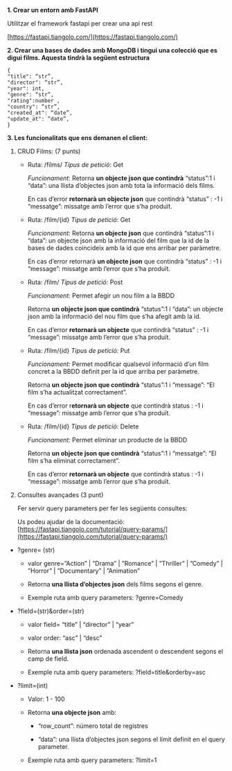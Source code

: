 
**1.  Crear un entorn amb FastAPI**
    
Utilitzar el framework fastapi per crear una api rest

[https://fastapi.tiangolo.com/](https://fastapi.tiangolo.com/)

  

**2.  Crear una bases de dades amb MongoDB i tingui una colecció que es digui films. Aquesta tindrà la següent estructura**
    

    {
    "title": “str”,
    "director": “str”,
    "year": int,
    "genre": “str”,
    "rating":number ,
    "country": “str”,
    "created_at": “date”,
    "update_at": “date”,
    }

  

**3.  Les funcionalitats que ens demanen el client:**
    

 1. CRUD Films: (7 punts)
    
	-   Ruta:  /films/
   		*Tipus de petició*: Get
   		
		*Funcionament*: Retorna **un objecte json que contindrà** “status”:1 i “data”: una llista d’objectes json amb tota la informació dels films.

		En cas d’error **retornarà un objecte  json** que contindrà “status” : -1 i “messatge”: missatge amb l’error que s’ha produït.
  
	-   Ruta:  /film/{id}
    *Tipus de petició*: Get

		*Funcionament:* Retorna **un objecte json** que contindrà “status”:1 i “data”: un objecte json amb la informació del film que la id de la bases de dades coincideix amb la id que ens arribar per paràmetre.

		En cas d’error retornarà **un objecte  json** que contindrà “status” : -1 i “message”: missatge amb l’error que s’ha produït.

  

	-   Ruta:  /film/
    *Tipus de petició:* Post

		*Funcionament:* Permet afegir un nou film a la BBDD

		Retorna **un objecte json que contindrà** “status”:1 i “data”: un objecte json  amb la informació del nou film que s’ha afegit amb la id.

		En cas d’error **retornarà un objecte** que contindrà “status” : -1 i “message”: missatge amb l’error que s’ha produït.



	 -  Ruta:  /film/{id}
    *Tipus de petició:* Put

		*Funcionament:* Permet modificar qualsevol informació d’un film concret a la BBDD definit per la id que arriba per paràmetre.

		Retorna **un objecte json que contindrà** “status”:1 i “message”: “El film s’ha actualitzat correctament”.

		En cas d’error r**etornarà un objecte** que contindrà status : -1 i “message”: missatge amb l’error que s’ha produït.

  

	-   Ruta:  /film/{id}
    *Tipus de petició:* Delete

		*Funcionament:* Permet eliminar un producte de la BBDD

		Retorna **un objecte json que contindrà** “status”:1 i “messatge”: “El film s’ha eliminat correctament”.

		En cas d’error **retornarà un objecte** que contindrà status : -1 i “message”: missatge amb l’error que s’ha produït.



2.  Consultes avançades (3 punt)
    

	Fer servir query parameters per fer les següents consultes:

	Us podeu ajudar de la documentació: [https://fastapi.tiangolo.com/tutorial/query-params/](https://fastapi.tiangolo.com/tutorial/query-params/)

-   ?genre= (str)
    
	-   valor genre=”Action” | ”Drama” | ”Romance” | ”Thriller” | ”Comedy” | ”Horror” | ”Documentary” | ”Animation”
    
	-   Retorna **una llista d’objectes json** dels films segons el genre.
    
	-   Exemple ruta amb query parameters: ?genre=Comedy
    

-   ?field=(str)&order=(str)
   
	-   valor field= “title” | “director” | “year”
    
	-   valor order: “asc” | “desc”
    
	-   Retorna **una llista json** ordenada ascendent o descendent segons el camp de field.
    
	-   Exemple ruta amb query parameters: ?field=title&orderby=asc
    

-   ?limit=(int)
    
	-   Valor: 1 - 100
    
	-   Retorna **una objecte json** amb:
    

		-   “row_count”: número total de registres
    
		-   “data”: una llista d’objectes json segons el límit definit en el query parameter.
    

	-   Exemple ruta amb query parameters: ?limit=1
